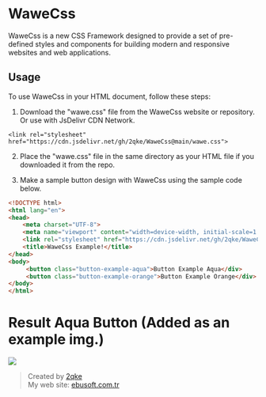 # WaweCss

WaweCss is a new CSS Framework designed to provide a set of pre-defined styles and components for building modern and responsive websites and web applications.

## Usage

To use WaweCss in your HTML document, follow these steps:

1. Download the "wawe.css" file from the WaweCss website or repository. Or use with JsDelivr CDN Network.

`<link rel="stylesheet" href="https://cdn.jsdelivr.net/gh/2qke/WaweCss@main/wawe.css">`

2. Place the "wawe.css" file in the same directory as your HTML file if you downloaded it from the repo.

3. Make a sample button design with WaweCss using the sample code below.

```html
<!DOCTYPE html>
<html lang="en">
<head>
    <meta charset="UTF-8">
    <meta name="viewport" content="width=device-width, initial-scale=1.0">
    <link rel="stylesheet" href="https://cdn.jsdelivr.net/gh/2qke/WaweCss@main/wawe.css">
    <title>WaweCss Example!</title>
</head>
<body>
     <button class="button-example-aqua">Button Example Aqua</div>
     <button class="button-example-orange">Button Example Orange</div>
</body>
</html>
```
# Result Aqua Button (Added as an example img.)
<img src="https://cdn.discordapp.com/attachments/1133431801487040563/1137705560192598036/button-example-aqua.png">

> Created by <a target="_blank" href="https://github.com/2qke">2qke</a><br>
> My web site: <a target="_blank" href="https://ebusoft.com.tr">ebusoft.com.tr</a>
